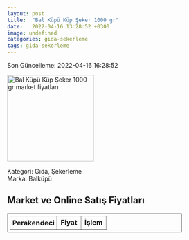 ```yaml
---
layout: post
title:  "Bal Küpü Küp Şeker 1000 gr"
date:   2022-04-16 13:28:52 +0300
image: undefined
categories: gida-sekerleme
tags: gida-sekerleme
---
```


Son Güncelleme: 2022-04-16 16:28:52

<img src="undefined" width="200" alt="Bal Küpü Küp Şeker 1000 gr market fiyatları" />

Kategori: Gıda, Şekerleme
<br />
Marka: Balküpü

<h2>Market ve Online Satış Fiyatları</h2>

<table border="1" style="padding: 5px;width:80%;">
  <tr>
    <td style="padding: 5px;"><strong>Perakendeci</strong></td>
    <td><strong>Fiyat</strong></td>
    <td><strong>İşlem</strong></td>
  </tr>
  
</table>
